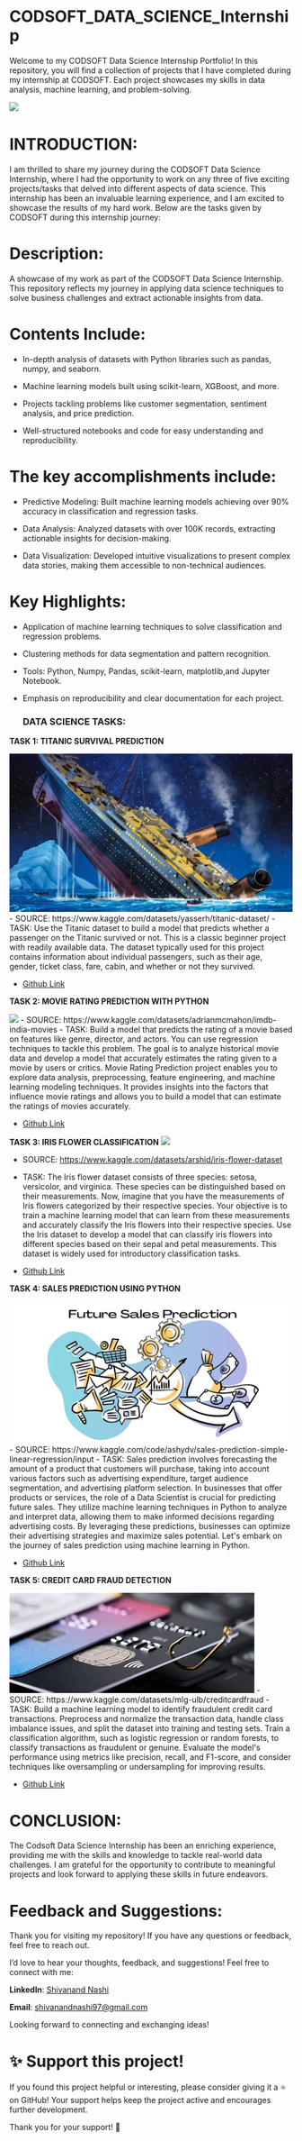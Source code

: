 # CODSOFT_DATA_SCIENCE_Internship

Welcome to my CODSOFT Data Science Internship Portfolio! In this repository, you will find a collection of projects that I have completed during my internship at CODSOFT. Each project showcases my skills in data analysis, machine learning, and problem-solving. 


<img src ="https://github.com/Gtshivanand/CODSOFT_DATA_SCIENCE_Internship/blob/main/CodSoft%20Data%20Science%20Intership%20Offter%20Letter.png.jpg"/>


# INTRODUCTION:
I am thrilled to share my journey during the CODSOFT Data Science Internship, where I had the opportunity to work on any three of five exciting projects/tasks that delved into different aspects of data science. This internship has been an invaluable learning experience, and I am excited to showcase the results of my hard work. Below are the tasks given by CODSOFT during this internship journey:

# Description:
A showcase of my work as part of the CODSOFT Data Science Internship. This repository reflects my journey in applying data science techniques to solve business challenges and extract actionable insights from data.

# Contents Include:

* In-depth analysis of datasets with Python libraries such as pandas, numpy, and seaborn.

* Machine learning models built using scikit-learn, XGBoost, and more.

* Projects tackling problems like customer segmentation, sentiment analysis, and price prediction.

* Well-structured notebooks and code for easy understanding and reproducibility.

# The key accomplishments include:

* Predictive Modeling: Built machine learning models achieving over 90% accuracy in classification and regression tasks.

* Data Analysis: Analyzed datasets with over 100K records, extracting actionable insights for decision-making.

* Data Visualization: Developed intuitive visualizations to present complex data stories, making them accessible to non-technical audiences.

# Key Highlights:

* Application of machine learning techniques to solve classification and regression problems.

* Clustering methods for data segmentation and pattern recognition.

* Tools: Python, Numpy, Pandas, scikit-learn, matplotlib,and Jupyter Notebook.

* Emphasis on reproducibility and clear documentation for each project.


  ### DATA SCIENCE TASKS:

 **TASK 1: TITANIC SURVIVAL PREDICTION**

 <img src = "https://github.com/Gtshivanand/-CODSOFT-DATA-SCIENCE-Internship/blob/main/Task%201-TITANIC%20SURVIVAL%20PREDICTION/Images/TitanicShip.jpg"/>
  - SOURCE: https://www.kaggle.com/datasets/yasserh/titanic-dataset/
  - TASK: Use the Titanic dataset to build a model that predicts whether a passenger on the Titanic survived or not. This is a classic beginner project with readily available data. The dataset typically used for this project contains information about individual passengers, such as their age, gender, ticket class, fare, cabin, and whether or not they survived.

- [Github Link](https://github.com/Gtshivanand/-CODSOFT-DATA-SCIENCE-Internship/tree/main/Task%201-TITANIC%20SURVIVAL%20PREDICTION)

**TASK 2: MOVIE RATING PREDICTION WITH PYTHON**

  <img src = "https://github.com/Gtshivanand/CODSOFT_DATA_SCIENCE_Internship/blob/main/Task%202-MOVIE%20RATING%20PREDICTION%20WITH%20PYTHON/images/melhores-series-imdb.jpg"/>
  - SOURCE: https://www.kaggle.com/datasets/adrianmcmahon/imdb-india-movies
  - TASK: Build a model that predicts the rating of a movie based on features like genre, director, and actors. You can use regression techniques to tackle this problem. The goal is to analyze historical movie data and develop a model that accurately estimates the rating given to a movie by users or critics. Movie Rating Prediction project enables you to explore data analysis, preprocessing, feature engineering, and machine learning modeling techniques. It provides insights into the factors that influence movie ratings and allows you to build a model that can estimate the ratings of movies accurately.

- [Github Link](https://github.com/Gtshivanand/CODSOFT_DATA_SCIENCE_Internship/tree/main/Task%202-MOVIE%20RATING%20PREDICTION%20WITH%20PYTHON)

**TASK 3: IRIS FLOWER CLASSIFICATION**
<img src ="https://github.com/Gtshivanand/CODSOFT_DATA_SCIENCE_Internship/blob/main/Task%203-%20IRIS%20FLOWER%20CLASSIFICATION/Images/iris_dataset.png"/>
  - SOURCE: https://www.kaggle.com/datasets/arshid/iris-flower-dataset
  - TASK: The Iris flower dataset consists of three species: setosa, versicolor, and virginica. These species can be distinguished based on their measurements. Now, imagine that you have the measurements of Iris flowers categorized by their respective species. Your objective is to train a machine learning model that can learn from these measurements and accurately classify the Iris flowers into their respective species. Use the Iris dataset to develop a model that can classify iris
flowers into different species based on their sepal and petal measurements. This dataset is widely used for introductory classification tasks.

- [Github Link](https://github.com/Gtshivanand/CODSOFT_DATA_SCIENCE_Internship/tree/main/Task%203-%20IRIS%20FLOWER%20CLASSIFICATION)

  
**TASK 4: SALES PREDICTION USING PYTHON**

  <img src="https://github.com/Gtshivanand/CODSOFT_DATA_SCIENCE_Internship/blob/main/Task%204-SALES%20PREDICTION%20USING%20PYTHON/Images/Future_Sales_prediction.png"/>
  - SOURCE: https://www.kaggle.com/code/ashydv/sales-prediction-simple-linear-regression/input
  - TASK: Sales prediction involves forecasting the amount of a product that customers will purchase, taking into account various factors such as advertising expenditure, target audience segmentation, and advertising platform selection. In businesses that offer products or services, the role of a Data Scientist is crucial for predicting future sales. They utilize machine learning techniques in Python to analyze and interpret data, allowing them to make informed decisions regarding advertising costs. By leveraging these predictions, businesses can optimize their advertising strategies and maximize sales potential. Let's embark on the journey of sales prediction using machine learning in Python.
  
- [Github Link](https://github.com/Gtshivanand/CODSOFT_DATA_SCIENCE_Internship/tree/main/Task%204-SALES%20PREDICTION%20USING%20PYTHON)


**TASK 5: CREDIT CARD FRAUD DETECTION**

<img src="https://github.com/Gtshivanand/CODSOFT_DATA_SCIENCE_Internship/blob/main/Task%205-CREDIT%20CARD%20FRAUD%20DETECTION/Images/Credit%20Card%20Fraud%20Detection.jpeg"/>
  - SOURCE: https://www.kaggle.com/datasets/mlg-ulb/creditcardfraud
  - TASK: Build a machine learning model to identify fraudulent credit card transactions. Preprocess and normalize the transaction data, handle class imbalance issues, and split the dataset into training and testing sets. Train a classification algorithm, such as logistic regression or random forests, to classify transactions as fraudulent or genuine. Evaluate the model's performance using metrics like precision, recall, and F1-score, and consider techniques like oversampling or undersampling for improving results.
  
- [Github Link](https://github.com/Gtshivanand/CODSOFT_DATA_SCIENCE_Internship/tree/main/Task%205-CREDIT%20CARD%20FRAUD%20DETECTION)



# CONCLUSION: 

The Codsoft Data Science Internship has been an enriching experience, providing me with the skills and knowledge to tackle real-world data challenges. I am grateful for the opportunity to contribute to meaningful projects and look forward to applying these skills in future endeavors.


# Feedback and Suggestions:

Thank you for visiting my repository! If you have any questions or feedback, feel free to reach out.

I’d love to hear your thoughts, feedback, and suggestions! Feel free to connect with me:

 **LinkedIn**: [Shivanand Nashi](https://www.linkedin.com/in/shivanand-s-nashi-79579821a)
 
 **Email**: shivanandnashi97@gmail.com


Looking forward to connecting and exchanging ideas!

# ✨ Support this project!
If you found this project helpful or interesting, please consider giving it a ⭐ on GitHub!
Your support helps keep the project active and encourages further development.

Thank you for your support! 💖














